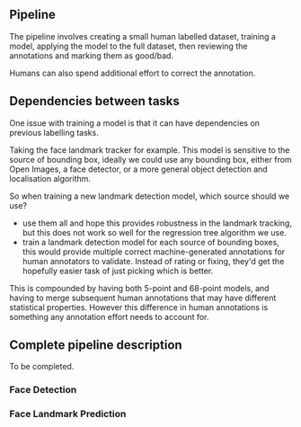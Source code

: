 ## Pipeline

The pipeline involves creating a small human labelled dataset, training a model,
applying the model to the full dataset, then reviewing the annotations and
marking them as good/bad.

Humans can also spend additional effort to correct the annotation.

## Dependencies between tasks

One issue with training a model is that it can have dependencies on previous labelling tasks.

Taking the face landmark tracker for example. This model is sensitive to the
source of bounding box, ideally we could use any bounding box, either from
Open Images, a face detector, or a more general object detection and
localisation algorithm.

So when training a new landmark detection model, which source should we use?
- use them all and hope this provides robustness in the landmark tracking,
  but this does not work so well for the regression tree algorithm we use.
- train a landmark detection model for each source of bounding boxes, this
  would provide multiple correct machine-generated annotations for human
  annotators to validate. Instead of rating or fixing, they'd get the hopefully
  easier task of just picking which is better.

This is compounded by having both 5-point and 68-point models, and having to
merge subsequent human annotations that may have different statistical
properties. However this difference in human annotations is something any
annotation effort needs to account for.

## Complete pipeline description

To be completed.

### Face Detection

### Face Landmark Prediction